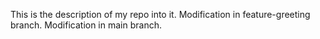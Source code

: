 This is the description of my repo into it.
Modification in feature-greeting branch.
 Modification in main branch.